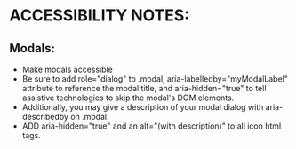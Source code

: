 # ACCESSIBILITY NOTES:

## Modals:
  - Make modals accessible
  - Be sure to add role="dialog" to .modal, aria-labelledby="myModalLabel"  attribute to reference the modal title, and aria-hidden="true" to tell assistive technologies to skip the modal's DOM elements.
  - Additionally, you may give a description of your modal dialog with aria-  describedby on .modal.
  - ADD aria-hidden="true" and an alt="(with description)" to all icon html tags.
